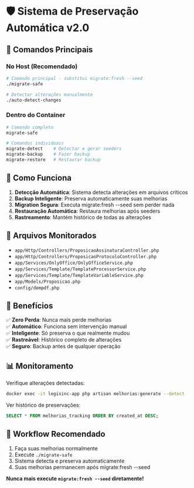 # 🛡️ Sistema de Preservação Automática v2.0

## 🚀 Comandos Principais

### No Host (Recomendado)
```bash
# Comando principal - substitui migrate:fresh --seed
./migrate-safe

# Detectar alterações manualmente  
./auto-detect-changes
```

### Dentro do Container
```bash
# Comando completo
migrate-safe

# Comandos individuais
migrate-detect    # Detectar e gerar seeders
migrate-backup    # Fazer backup
migrate-restore   # Restaurar backup
```

## 🔧 Como Funciona

1. **Detecção Automática**: Sistema detecta alterações em arquivos críticos
2. **Backup Inteligente**: Preserva automaticamente suas melhorias 
3. **Migration Segura**: Executa migrate:fresh --seed sem perder nada
4. **Restauração Automática**: Restaura melhorias após seeders
5. **Rastreamento**: Mantém histórico de todas as alterações

## 📁 Arquivos Monitorados

- `app/Http/Controllers/ProposicaoAssinaturaController.php`
- `app/Http/Controllers/ProposicaoProtocoloController.php`  
- `app/Services/OnlyOffice/OnlyOfficeService.php`
- `app/Services/Template/TemplateProcessorService.php`
- `app/Services/Template/TemplateVariableService.php`
- `app/Models/Proposicao.php`
- `config/dompdf.php`

## 🎯 Benefícios

✅ **Zero Perda**: Nunca mais perde melhorias  
✅ **Automático**: Funciona sem intervenção manual  
✅ **Inteligente**: Só preserva o que realmente mudou  
✅ **Rastreável**: Histórico completo de alterações  
✅ **Seguro**: Backup antes de qualquer operação  

## 📊 Monitoramento

Verifique alterações detectadas:
```bash
docker exec -it legisinc-app php artisan melhorias:generate --detect
```

Ver histórico de preservações:
```sql
SELECT * FROM melhorias_tracking ORDER BY created_at DESC;
```

## 🔄 Workflow Recomendado

1. Faça suas melhorias normalmente
2. Execute `./migrate-safe` 
3. Sistema detecta e preserva automaticamente
4. Suas melhorias permanecem após migrate:fresh --seed

**Nunca mais execute `migrate:fresh --seed` diretamente!**
